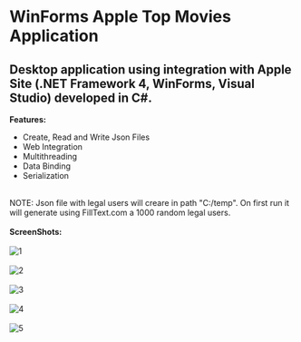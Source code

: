 # WinForms Apple Top Movies Application
## Desktop application using integration with Apple Site (.NET Framework 4, WinForms, Visual Studio) developed in C#.

**Features:**
- Create, Read and Write Json Files
- Web Integration 
- Multithreading 
- Data Binding
- Serialization

\
NOTE: Json file with legal users will creare in path "C:/temp".
      On first run it will generate using FillText.com a 1000 random legal users.
\
\
**ScreenShots:**
\
\
![1](https://user-images.githubusercontent.com/50596957/102456276-931eed80-4049-11eb-9a3c-d18b31702859.PNG)
\
\
![2](https://user-images.githubusercontent.com/50596957/102456278-931eed80-4049-11eb-88ee-660861867f72.PNG)
\
\
![3](https://user-images.githubusercontent.com/50596957/102456283-94501a80-4049-11eb-9b4e-eb4ca1a192cd.PNG)
\
\
![4](https://user-images.githubusercontent.com/50596957/102456273-91edc080-4049-11eb-9e5e-0145756f745f.PNG)
\
\
![5](https://user-images.githubusercontent.com/50596957/102456266-8ef2d000-4049-11eb-81c9-008131296a9f.PNG)
